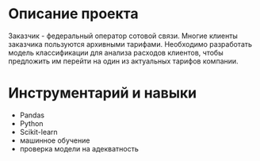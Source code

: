 # Описание проекта

Заказчик - федеральный оператор сотовой связи. Многие клиенты заказчика пользуются архивными тарифами. Необходимо разработать модель классификации для анализа расходов клиентов, чтобы предложить им перейти на один из актуальных тарифов компании.

# Инструментарий и навыки

- Pandas
- Python
- Scikit-learn
- машинное обучение
- проверка модели на адекватность

